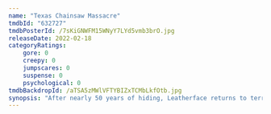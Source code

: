 ```yaml
---
name: "Texas Chainsaw Massacre"
tmdbId: "632727"
tmdbPosterId: /7sKiGNWFM15WNyY7LYd5vmb3brO.jpg
releaseDate: 2022-02-18
categoryRatings:
    gore: 0
    creepy: 0
    jumpscares: 0
    suspense: 0
    psychological: 0
tmdbBackdropId: /aTSA5zMWlVFTYBIZxTCMbLkfOtb.jpg
synopsis: "After nearly 50 years of hiding, Leatherface returns to terrorize a group of idealistic influencers who accidentally disrupt his carefully shielded world in a remote Texas town."
---
```

